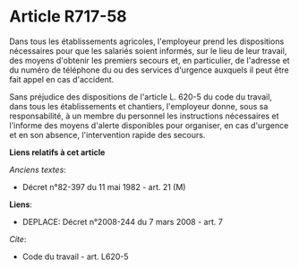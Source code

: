 # Article R717-58

Dans tous les établissements agricoles, l'employeur prend les dispositions nécessaires pour que les salariés soient informés,
sur le lieu de leur travail, des moyens d'obtenir les premiers secours et, en particulier, de l'adresse et du numéro de
téléphone du ou des services d'urgence auxquels il peut être fait appel en cas d'accident.

Sans préjudice des dispositions de l'article L. 620-5 du code du travail, dans tous les établissements et chantiers,
l'employeur donne, sous sa responsabilité, à un membre du personnel les instructions nécessaires et l'informe des moyens
d'alerte disponibles pour organiser, en cas d'urgence et en son absence, l'intervention rapide des secours.

**Liens relatifs à cet article**

_Anciens textes_:

  - Décret n°82-397 du 11 mai 1982 - art. 21 (M)

**Liens**:

  - DEPLACE: Décret n°2008-244 du 7 mars 2008 - art. 7

_Cite_:

  - Code du travail - art. L620-5

